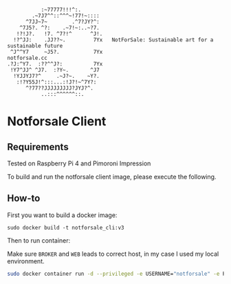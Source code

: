 ```

           :~77777!!!^:.
        .~7J7^^::^^^~!77!~::::
      ^7JJ~7~        .^7?JY?^:
    ^7J5?. ^?:    .~7!~:..~?7.
   !?!J?.   !7. ^7?!^      ^J!.
  !?^JJ:    .JJ??~.         7Yx   NotForSale: Sustainable art for a sustainable future
 ^J^^Y7     ~J5?.           7Yx                                          notforsale.cc
.?J:^Y7.  :??^^J?:          7Yx
 !Y7^JJ^ ^J7.  :?Y~.       ^J7
  !YJJYJ7?^     .~J?~.    ~Y?.
   :!?Y55J!^:::...:!J?!~^7Y?:
      ^?77??JJJJJJJJJ?JYJ?^.
           ..:::^^^^^^::.

```

# Notforsale Client

## Requirements

Tested on Raspberry Pi 4 and Pimoroni Impression

To build and run the notforsale client image, please execute the following.

## How-to

First you want to build a docker image:

```
sudo docker build -t notforsale_cli:v3
```

Then to run container:

Make sure `BROKER` and `WEB` leads to correct host, in my case I used my local environment.

```bash
sudo docker container run -d --privileged -e USERNAME="notforsale" -e PASSWORD="notforsale" -e BROKER="192.168.1.143" -e WEB="http://localhost:8888" -v $(pwd)/:/app --restart unless-stopped notforsale_cli:v3
```
